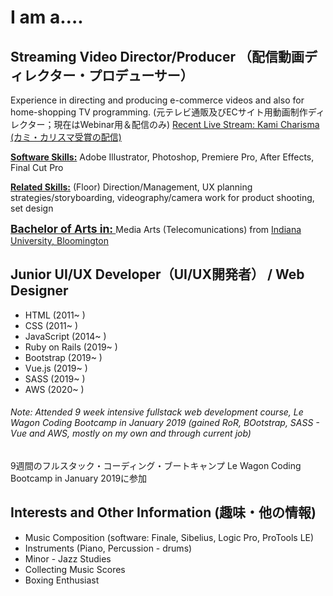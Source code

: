 <h1>I am a….</h1>

<h2>Streaming Video Director/Producer （配信動画ディレクター・プロデューサー）</h2>
 
Experience in directing and producing e-commerce videos and also for home-shopping TV programming.   (元テレビ通販及びECサイト用動画制作ディレクター；現在はWebinar用＆配信のみ)
<a href="https://www.youtube.com/watch?v=73mnVyxWjBQ&t=5986s">Recent Live Stream: Kami Charisma (カミ・カリスマ受賞の配信)</a>

<strong><u>Software Skills:</u></strong> Adobe Illustrator, Photoshop, Premiere Pro, After Effects, Final Cut Pro

<strong><u>Related Skills:</u></strong> (Floor) Direction/Management, UX planning strategies/storyboarding, videography/camera work for product shooting, set design


<strong style="text-decoration: underline; font-weight:bold; font-size:1.25em;">Bachelor of Arts in: </strong>Media Arts (Telecomunications) from <a href="https://mediaschool.indiana.edu/academics/undergraduate/index.html" target="_blank">Indiana University, Bloomington</a>

<h2>Junior UI/UX Developer（UI/UX開発者） / Web Designer</h2>

<ul>
  <li>HTML (2011~ )</li>
  <li>CSS (2011~ )</li>
  <li>JavaScript (2014~ )</li>
  <li>Ruby on Rails (2019~ )</li>
  <li>Bootstrap (2019~ )</li>
  <li>Vue.js (2019~ )</li>
  <li>SASS (2019~ )</li>
  <li>AWS (2020~ ) </li>
</ul>

<h6>Note: Attended 9 week intensive fullstack web development course, Le Wagon Coding Bootcamp in January 2019 (gained RoR, BOotstrap, SASS - Vue and AWS, mostly on my own and through current job)</h6>
<p>9週間のフルスタック・コーディング・ブートキャンプ Le Wagon Coding Bootcamp in January 2019に参加</p>

<h2>Interests and Other Information (趣味・他の情報)</h2>

<ul>
  <li>Music Composition (software: Finale, Sibelius, Logic Pro, ProTools LE)</li>
  <li>Instruments (Piano, Percussion - drums)</li>
  <li>Minor - Jazz Studies</li>
  <li>Collecting Music Scores</li>
  <li>Boxing Enthusiast</li>
</ul>



